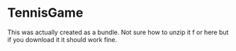 # TennisGame
This was actually created as a bundle. Not sure how to unzip it f or here but if you download it it should work fine.
